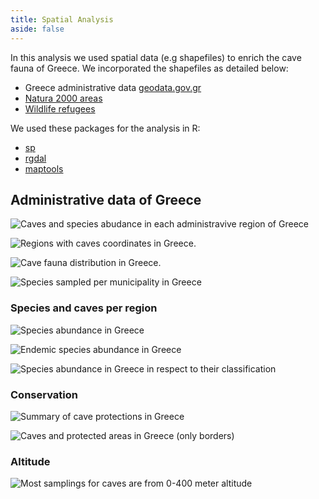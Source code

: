 ```yaml
---
title: Spatial Analysis
aside: false
---
```


In this analysis we used spatial data (e.g shapefiles) to enrich the cave fauna of Greece. We incorporated the shapefiles as detailed below:

* Greece administrative data [geodata.gov.gr](http://geodata.gov.gr/en/dataset?tags=administrative+units)
* [Natura 2000 areas](https://ec.europa.eu/environment/nature/natura2000/access_data/index_en.htm)
* [Wildlife refugees](https://geodata.gov.gr/dataset/kataphugia-agrias-zoes-e-per-gr)

We used these packages for the analysis in R:

* [sp](https://cran.r-project.org/web/packages/sp/index.html)
* [rgdal](https://www.rdocumentation.org/packages/rgdal/versions/1.4-4)
* [maptools](https://www.rdocumentation.org/packages/maptools/versions/0.9-5)

## Administrative data of Greece

![Caves and species abudance in each administravive region of Greece](/assets/Website_plots/caves_species_region.png)

![Regions with caves coordinates in Greece.](/assets/Plots/caves_in_region_no_text_color.png)

![Cave fauna distribution in Greece.](/assets/Plots/species_spatial_dist_per_region_no_text.png)

![Species sampled per municipality in Greece](/assets/Plots/species_spatial_dist_per_municipality_no_text.png)


### Species and caves per region


![Species abundance in Greece](/assets/Plots/map_greece_plot_lines_grid_species.png)

![Endemic species abundance in Greece](/assets/Plots/map_greece_plot_lines_grid_endemic_species.png)

![Species abundance in Greece in respect to their classification](/assets/Plots/map_greece_plot_lines_grid_species_classification.png)

### Conservation

![Summary of cave protections in Greece](/assets/Website_plots/caves_protection_data_type.png)

![Caves and protected areas in Greece (only borders)](/assets/Plots/map_greece_plot_lines.png)


### Altitude


![Most samplings for caves are from 0-400 meter altitude](/assets/Plots/species_per_altitude_classification.jpeg)


